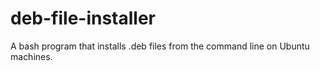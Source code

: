 # deb-file-installer
A bash program that installs .deb files from the command line on Ubuntu machines.
